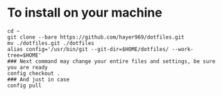 # To install on your machine

    cd ~
    git clone --bare https://github.com/hayer969/dotfiles.git
    mv ./dotfiles.git ./dotfiles
    alias config='/usr/bin/git --git-dir=$HOME/dotfiles/ --work-tree=$HOME'
    ### Next command may change your entire files and settings, be sure you are ready
    config checkout .
    ### And just in case
    config pull
